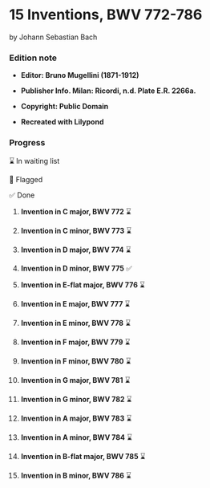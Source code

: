 # 15 Inventions, BWV 772-786
by Johann Sebastian Bach

### Edition note

- **Editor: Bruno Mugellini (1871-1912)**

- **Publisher Info.	Milan: Ricordi, n.d. Plate E.R. 2266a.**

- **Copyright: Public Domain**

- **Recreated with Lilypond**

### Progress

⌛ In waiting list

🚩 Flagged

✅ Done

1. **Invention in C major, BWV 772** ⌛

2. **Invention in C minor, BWV 773** ⌛

3. **Invention in D major, BWV 774** ⌛

4. **Invention in D minor, BWV 775** ✅

5. **Invention in E-flat major, BWV 776** ⌛

6. **Invention in E major, BWV 777** ⌛

7. **Invention in E minor, BWV 778** ⌛

8. **Invention in F major, BWV 779** ⌛

9. **Invention in F minor, BWV 780** ⌛

10. **Invention in G major, BWV 781** ⌛

11. **Invention in G minor, BWV 782** ⌛

12. **Invention in A major, BWV 783** ⌛

13. **Invention in A minor, BWV 784** ⌛

14. **Invention in B-flat major, BWV 785** ⌛

15. **Invention in B minor, BWV 786** ⌛
